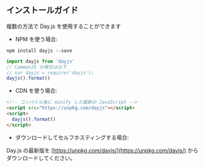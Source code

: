 ## インストールガイド

複数の方法で Day.js を使用することができます

- NPM を使う場合:

```console
npm install dayjs --save
```

```js
import dayjs from 'dayjs'
// CommonJS の場合は以下
// var dayjs = require('dayjs');
dayjs().format()
```

- CDN を使う場合:

```html
<!-- コンパイル後に minify した最新の JavaScript -->
<script src="https://unpkg.com/dayjs"></script>
<script>
  dayjs().format()
</script>
```

- ダウンロードしてセルフホスティングする場合:

Day.js の最新版を [https://unpkg.com/dayjs/](https://unpkg.com/dayjs/) からダウンロードしてください。
